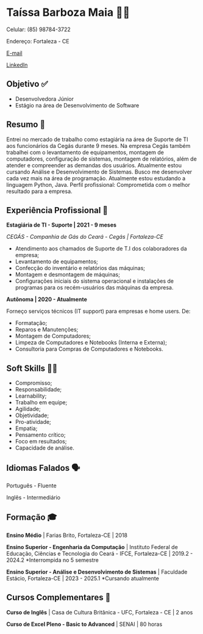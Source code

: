 # Taíssa Barboza Maia :woman_technologist:

Celular: (85) 98784-3722

Endereço: Fortaleza - CE

[E-mail](taissa.m@outlook.com)

[LinkedIn](https://www.linkedin.com/in/taissa-maia/)



## Objetivo :white_check_mark:

- Desenvolvedora Júnior
- Estágio na área de Desenvolvimento de Software



## Resumo :page_facing_up:

Entrei no mercado de trabalho como estagiária na área de Suporte de TI aos funcionários da Cegás durante 9 meses. Na empresa Cegás também trabalhei com o levantamento de equipamentos, montagem de computadores, configuração de sistemas, montagem de relatórios, além de atender e compreender as demandas dos usuários. 
Atualmente estou cursando Análise e Desenvolvimento de Sistemas.
Busco me desenvolver cada vez mais na área de programação. 
Atualmente estou estudando a linguagem Python, Java.
Perfil profissional: Comprometida com o melhor resultado para a empresa.



## Experiência Profissional :briefcase:

**Estagiária de TI  - Suporte | 2021 - 9 meses**

_CEGÁS - Companhia de Gás do Ceará - Cegás | Fortaleza-CE_

- Atendimento aos chamados de Suporte de T.I dos colaboradores da empresa;
- Levantamento de equipamentos;
- Confecção do inventário e relatórios das máquinas;
- Montagem e desmontagem de máquinas;
- Configurações iniciais do sistema operacional e instalações de programas para os recém-usuários das máquinas da empresa.



**Autônoma | 2020 - Atualmente**

Forneço serviços técnicos (IT support) para empresas e home users. De:

- Formatação;
- Reparos e Manutenções;
- Montagem de Computadores;
- Limpeza de Computadores e Notebooks (Interna e Externa);
- Consultoria para Compras de Computadores e Notebooks.



## Soft Skills :raising_hand_woman:

- Compromisso;
- Responsabilidade;
- Learnability;
- Trabalho em equipe;
- Agilidade;
- Objetividade;
- Pro-atividade;
- Empatia;
- Pensamento crítico;
- Foco em resultados;
- Capacidade de análise.



## Idiomas Falados :speaking_head:

Português - Fluente

Inglês - Intermediário



## Formação :mortar_board:

**Ensino Médio** | Farias Brito,  Fortaleza-CE | 2018

**Ensino Superior - Engenharia da Computação** | Instituto Federal de Educação, Ciências e Tecnologia do Ceará - IFCE, Fortaleza-CE | 2019.2 - 2024.2 *Interrompida no 5 semestre

**Ensino Superior - Análise e Desenvolvimento de Sistemas** | Faculdade Estácio, Fortaleza-CE | 2023 - 2025.1 *Cursando atualmente 



## Cursos Complementares :book:

**Curso de Inglês** | Casa  de Cultura Britânica - UFC, Fortaleza - CE | 2 anos

**Curso de Excel Pleno - Basic to Advanced** | SENAI | 80 horas































